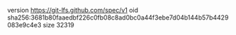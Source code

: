 version https://git-lfs.github.com/spec/v1
oid sha256:3681b80faaedbf226c0fb08c8ad0bc0a44f3ebe7d04b144b57b4429083e9c4e3
size 32319
